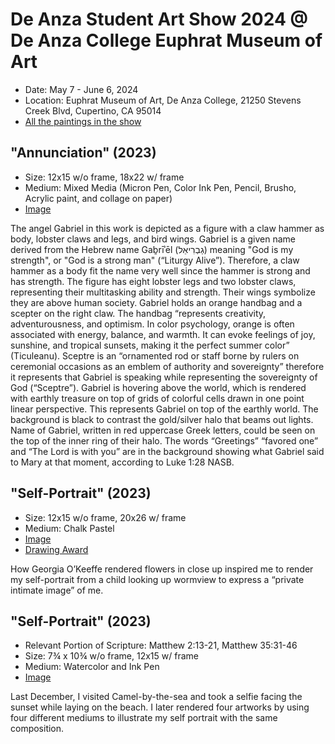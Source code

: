 # De Anza Student Art Show 2024 @ De Anza College Euphrat Museum of Art 
* Date: May 7 - June 6, 2024
* Location: Euphrat Museum of Art, De Anza College, 21250 Stevens Creek Blvd, Cupertino, CA 95014
* [All the paintings in the show](https://photos.app.goo.gl/8kgWuEzXgiFVP46q8)
## "Annunciation" (2023)
* Size: 12x15 w/o frame, 18x22 w/ frame
* Medium: Mixed Media (Micron Pen, Color Ink Pen, Pencil, Brusho, Acrylic paint, and collage on paper)
* [Image](https://photos.app.goo.gl/r9v1DGiY6n6EzMZLA)

The angel Gabriel in this work is depicted as a figure with a claw hammer as body, lobster claws and legs, and bird wings. Gabriel is a given name derived from the Hebrew name Gaḇrīʾēl (גַבְרִיאֵל) meaning "God is my strength", or "God is a strong man" (“Liturgy Alive”). Therefore, a claw hammer as a body fit the name very well since the hammer is strong and has strength. The figure has eight lobster legs and two lobster claws, representing their multitasking ability and strength. Their wings symbolize they are above human society. Gabriel holds an orange handbag and a scepter on the right claw. The handbag “represents creativity, adventurousness, and optimism. In color psychology, orange is often associated with energy, balance, and warmth. It can evoke feelings of joy, sunshine, and tropical sunsets, making it the perfect summer color” (Ticuleanu). Sceptre is an “ornamented rod or staff borne by rulers on ceremonial occasions as an emblem of authority and sovereignty” therefore it represents that Gabriel is speaking while representing the sovereignty of God (“Sceptre”). Gabriel is hovering above the world, which is rendered with earthly treasure on top of grids of colorful cells drawn in one point linear perspective. This represents Gabriel on top of the earthly world. The background is black to contrast the gold/silver halo that beams out lights. Name of Gabriel, written in red uppercase Greek letters, could be seen on the top of the inner ring of their halo. The words “Greetings” “favored one” and “The Lord is with you” are in the background showing what Gabriel said to Mary at that moment, according to Luke 1:28 NASB.
## "Self-Portrait" (2023)
* Size: 12x15 w/o frame, 20x26  w/ frame
* Medium: Chalk Pastel
* [Image](https://photos.app.goo.gl/fn1NzKMhtbZxhP5y5)
* [Drawing Award](https://www.youtube.com/watch?v=5MU5Yd2lDsg) 

How Georgia O’Keeffe rendered flowers in close up inspired me to render my self-portrait from a child looking up wormview to express a “private intimate image” of me.
## "Self-Portrait" (2023)
* Relevant Portion of Scripture: Matthew 2:13-21, Matthew 35:31-46
* Size:  7¾ x 10¾  w/o frame, 12x15  w/ frame
* Medium: Watercolor and Ink Pen
* [Image](https://photos.app.goo.gl/WXso29msVU2BwuUZ6)

Last December, I visited Camel-by-the-sea and took a selfie facing the sunset while laying on the beach. I later rendered four artworks by using four different mediums to illustrate my self portrait with the same composition. 
